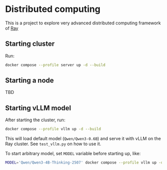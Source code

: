 # Distributed computing

This is a project to explore very advanced distributed computing framework of [Ray](https://docs.ray.io/en/latest/index.html)

## Starting cluster

Run:

```bash
docker compose --profile server up -d --build
```

## Starting a node

TBD


## Starting vLLM model

After starting the cluster, run:

```bash
docker compose --profile vllm up -d --build
```

This will load default model (`Qwen/Qwen3-0.6B`) and serve it with vLLM on the Ray cluster.
See `test_vllm.py` on how to use it.

To start arbitrary model, set `MODEL` variable before starting up, like:

```bash
MODEL='Qwen/Qwen3-4B-Thinking-2507' docker compose --profile vllm up -d --build
```
